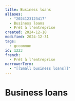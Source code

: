 ```yaml
---
title: Business loans
aliases:
  - "2024123123417"
  - Business loans
  - Prêt à l'entreprise
created: 2024-12-18
modified: 2024-12-31
tags:
  - gccommon
id: 1223
french:
  - Prêt à l'entreprise
narrowerTerm:
  - "[[Small business loans]]"
---
```

# Business loans
